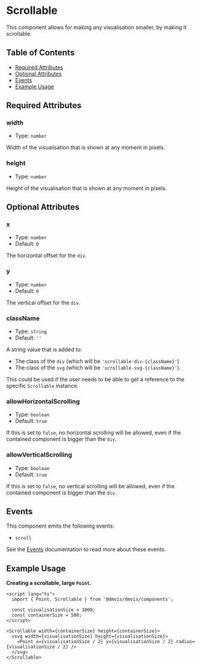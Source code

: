 # Scrollable

This component allows for making any visualisation smaller, by making it scrollable.

## Table of Contents

- [Required Attributes](#required-attributes)
- [Optional Attributes](#optional-attributes)
- [Events](#events)
- [Example Usage](#example-usage)

## Required Attributes

### width

- Type: `number`

Width of the visualisation that is shown at any moment in pixels.

### height

- Type: `number`

Height of the visualisation that is shown at any moment in pixels.

## Optional Attributes

### x

- Type: `number`
- Default: `0`

The horizontal offset for the `div`.

### y

- Type: `number`
- Default: `0`

The vertical offset for the `div`.

### className

- Type: `string`
- Default: `''`

A string value that is added to:

- The class of the `div` (which will be `'scrollable-div-{className}'`)
- The class of the `svg` (which will be `'scrollable-svg-{className}'`).

This could be used if the user needs to be able to get a reference to the specific `Scrollable` instance.

### allowHorizontalScrolling

- Type: `boolean`
- Default: `true`

If this is set to `false`, no horizontal scrolling will be allowed, even if the contained component is bigger than the `div`.

### allowVerticalScrolling

- Type: `boolean`
- Default: `true`

If this is set to `false`, no vertical scrolling will be allowed, even if the contained component is bigger than the `div`.

## Events

This component emits the following events:

- `scroll`

See the [Events](../utils/Events.md) documentation to read more about these events.

## Example Usage

<b>Creating a scrollable, large `Point`. </b>

```svelte
<script lang="ts">
  import { Point, Scrollable } from '@dmvis/dmvis/components';

  const visualisationSize = 1000;
  const containerSize = 500;
</script>

<Scrollable width={containerSize} height={containerSize}>
  <svg width={visualisationSize} height={visualisationSize}>
    <Point x={visualisationSize / 2} y={visualisationSize / 2} radius={visualisationSize / 2} />
  </svg>
</Scrollable>
```
